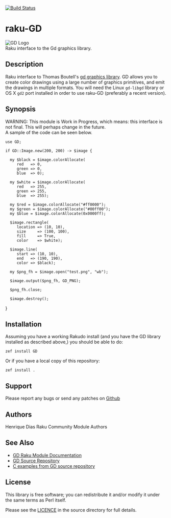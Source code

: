 [![Build Status](https://travis-ci.org/raku-community-modules/raku-GD.svg)](https://travis-ci.org/raku-community-modules/raku-GD)

raku-GD
========

![GD Logo](logotype/logo_32x32.png)  
Raku interface to the Gd graphics library.

Description
-----------
Raku interface to Thomas Boutell's [gd graphics library][2]. GD allows you to create color drawings using a large number of graphics primitives, and emit the drawings in multiple formats.
You will need the Linux `gd-libgd` library or OS X `gd2` port installed in order to use raku-GD (preferably a recent version).

Synopsis
--------

WARNING: This module is Work in Progress, which means: this interface is not final. This will perhaps change in the future.  
A sample of the code can be seen below.

	use GD;

	if GD::Image.new(200, 200) -> $image {

      my $black = $image.colorAllocate(
         red   => 0,
         green => 0,
         blue  => 0);

      my $white = $image.colorAllocate(
         red   => 255,
         green => 255,
         blue  => 255);

      my $red = $image.colorAllocate("#ff0000");
      my $green = $image.colorAllocate("#00ff00");
      my $blue = $image.colorAllocate(0x0000ff);

      $image.rectangle(
         location => (10, 10),
         size     => (100, 100),
         fill     => True,
         color    => $white);

      $image.line(
         start => (10, 10),
         end   => (190, 190),
         color => $black);

      my $png_fh = $image.open("test.png", "wb");

      $image.output($png_fh, GD_PNG);

      $png_fh.close;

      $image.destroy();
   }


Installation
------------

Assuming you have a working Rakudo install (and you have the GD library installed as described above,) you should be able to do:

    zef install GD

Or if you have a local copy of this repository:

    zef install .


Support
-------

Please report any bugs or send any patches on [Github](https://github.com/raku-community-modules/raku-GD/issues)


Authors
------

Henrique Dias
Raku Community Module Authors

See Also
--------
* [GD Raku Module Documentation][1]  
* [GD Source Repository][2]
* [C examples from GD source repository][3]

License
-------

This library is free software; you can redistribute it and/or modify it under the same terms as Perl itself.

Please see the [LICENCE](LICENCE) in the source directory for full details.

[1]: lib/GD.pod "GD Perl6 Module Documentation"
[2]: https://bitbucket.org/pierrejoye/gd-libgd "GD Source Repository"
[3]: https://bitbucket.org/pierrejoye/gd-libgd/src/2b8f5d19e0c9/examples "C examples from GD source repository"
